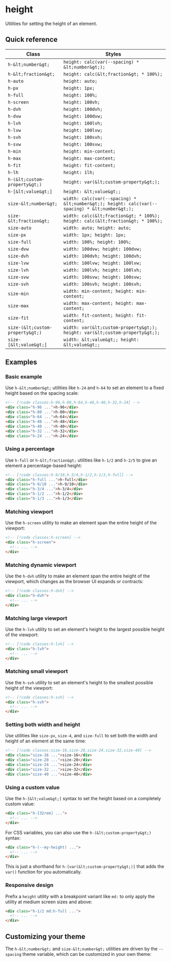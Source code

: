 # height

Utilities for setting the height of an element.

## Quick reference

| Class | Styles |
|---|---|
| `h-&lt;number&gt;` | `height: calc(var(--spacing) * &lt;number&gt;);` |
| `h-&lt;fraction&gt;` | `height: calc(&lt;fraction&gt; * 100%);` |
| `h-auto` | `height: auto;` |
| `h-px` | `height: 1px;` |
| `h-full` | `height: 100%;` |
| `h-screen` | `height: 100vh;` |
| `h-dvh` | `height: 100dvh;` |
| `h-dvw` | `height: 100dvw;` |
| `h-lvh` | `height: 100lvh;` |
| `h-lvw` | `height: 100lvw;` |
| `h-svh` | `height: 100svh;` |
| `h-svw` | `height: 100svw;` |
| `h-min` | `height: min-content;` |
| `h-max` | `height: max-content;` |
| `h-fit` | `height: fit-content;` |
| `h-lh` | `height: 1lh;` |
| `h-(&lt;custom-property&gt;)` | `height: var(&lt;custom-property&gt;);` |
| `h-[&lt;value&gt;]` | `height: &lt;value&gt;;` |
| `size-&lt;number&gt;` | `width: calc(var(--spacing) * &lt;number&gt;); height: calc(var(--spacing) * &lt;number&gt;);` |
| `size-&lt;fraction&gt;` | `width: calc(&lt;fraction&gt; * 100%); height: calc(&lt;fraction&gt; * 100%);` |
| `size-auto` | `width: auto; height: auto;` |
| `size-px` | `width: 1px; height: 1px;` |
| `size-full` | `width: 100%; height: 100%;` |
| `size-dvw` | `width: 100dvw; height: 100dvw;` |
| `size-dvh` | `width: 100dvh; height: 100dvh;` |
| `size-lvw` | `width: 100lvw; height: 100lvw;` |
| `size-lvh` | `width: 100lvh; height: 100lvh;` |
| `size-svw` | `width: 100svw; height: 100svw;` |
| `size-svh` | `width: 100svh; height: 100svh;` |
| `size-min` | `width: min-content; height: min-content;` |
| `size-max` | `width: max-content; height: max-content;` |
| `size-fit` | `width: fit-content; height: fit-content;` |
| `size-(&lt;custom-property&gt;)` | `width: var(&lt;custom-property&gt;); height: var(&lt;custom-property&gt;);` |
| `size-[&lt;value&gt;]` | `width: &lt;value&gt;; height: &lt;value&gt;;` |



## Examples

### Basic example

Use `h-&lt;number&gt;` utilities like `h-24` and `h-64` to set an element to a fixed height based on the spacing scale:

```html
<!-- [!code classes:h-96,h-80,h-64,h-48,h-40,h-32,h-24] -->
<div class="h-96 ...">h-96</div>
<div class="h-80 ...">h-80</div>
<div class="h-64 ...">h-64</div>
<div class="h-48 ...">h-48</div>
<div class="h-40 ...">h-40</div>
<div class="h-32 ...">h-32</div>
<div class="h-24 ...">h-24</div>
```

### Using a percentage

Use `h-full` or `h-&lt;fraction&gt;` utilities like `h-1/2` and `h-2/5` to give an element a percentage-based height:

```html
<!-- [!code classes:h-9/10,h-3/4,h-1/2,h-1/3,h-full] -->
<div class="h-full ...">h-full</div>
<div class="h-9/10 ...">h-9/10</div>
<div class="h-3/4 ...">h-3/4</div>
<div class="h-1/2 ...">h-1/2</div>
<div class="h-1/3 ...">h-1/3</div>
```

### Matching viewport

Use the `h-screen` utility to make an element span the entire height of the viewport:

```html
<!-- [!code classes:h-screen] -->
<div class="h-screen">
  <!-- ... -->
</div>
```

### Matching dynamic viewport

Use the `h-dvh` utility to make an element span the entire height of the viewport, which changes as the browser UI expands or contracts:

```html
<!-- [!code classes:h-dvh] -->
<div class="h-dvh">
  <!-- ... -->
</div>
```

### Matching large viewport

Use the `h-lvh` utility to set an element's height to the largest possible height of the viewport:

```html
<!-- [!code classes:h-lvh] -->
<div class="h-lvh">
  <!-- ... -->
</div>
```

### Matching small viewport

Use the `h-svh` utility to set an element's height to the smallest possible height of the viewport:

```html
<!-- [!code classes:h-svh] -->
<div class="h-svh">
  <!-- ... -->
</div>
```

### Setting both width and height

Use utilities like `size-px`, `size-4`, and `size-full` to set both the width and height of an element at the same time:

```html
<!-- [!code classes:size-16,size-20,size-24,size-32,size-40] -->
<div class="size-16 ...">size-16</div>
<div class="size-20 ...">size-20</div>
<div class="size-24 ...">size-24</div>
<div class="size-32 ...">size-32</div>
<div class="size-40 ...">size-40</div>
```

### Using a custom value

Use the `h-[&lt;value&gt;]` syntax to set the height based on a completely custom value:

```html
<div class="h-[32rem] ...">
  <!-- ... -->
</div>
```

For CSS variables, you can also use the `h-(&lt;custom-property&gt;)` syntax:

```html
<div class="h-(--my-height) ...">
  <!-- ... -->
</div>
```

This is just a shorthand for `h-[var(&lt;custom-property&gt;)]` that adds the `var()` function for you automatically.

### Responsive design

Prefix a `height` utility with a breakpoint variant like `md:` to only apply the utility at medium screen sizes and above:

```html
<div class="h-1/2 md:h-full ...">
  <!-- ... -->
</div>
```


## Customizing your theme

The `h-&lt;number&gt;` and `size-&lt;number&gt;` utilities are driven by the `--spacing` theme variable, which can be customized in your own theme:

```css
```


